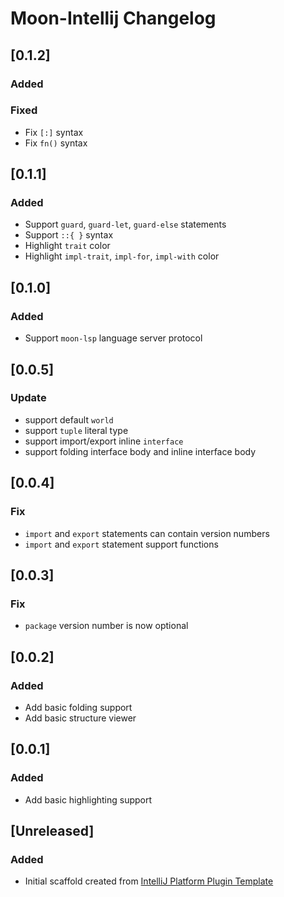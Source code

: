 <!-- Keep a Changelog guide -> https://keepachangelog.com -->

# Moon-Intellij Changelog

## [0.1.2]

### Added

### Fixed

- Fix `[:]` syntax
- Fix `fn()` syntax

## [0.1.1]

### Added

- Support `guard`, `guard-let`, `guard-else` statements
- Support `::{ }` syntax
- Highlight `trait` color
- Highlight `impl-trait`, `impl-for`, `impl-with` color

## [0.1.0]

### Added

- Support `moon-lsp` language server protocol

## [0.0.5]

### Update

- support default `world`
- support `tuple` literal type
- support import/export inline `interface`
- support folding interface body and inline interface body

## [0.0.4]

### Fix

- `import` and `export` statements can contain version numbers
- `import` and `export` statement support functions

## [0.0.3]

### Fix

- `package` version number is now optional

## [0.0.2]

### Added

- Add basic folding support
- Add basic structure viewer

## [0.0.1]

### Added

- Add basic highlighting support

## [Unreleased]

### Added

- Initial scaffold created
  from [IntelliJ Platform Plugin Template](https://github.com/JetBrains/intellij-platform-plugin-template)
